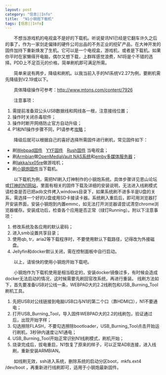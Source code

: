 ```yaml
---
layout: post
category: "信息||Info"
title:  "N1小钢炮下载机"
tags: [信息||Info]
---
```

<p style="text-indent:2em;">
	<span>不想当游戏机的电视盒不是好的下载机。听说斐讯N1已经是它翻车许久之后的事了，作为一家剑走偏锋的硬件公司出品的不务正业的挖矿产品，在大神开发的固件加持下重新焕发了生机。它可以是一个电视盒，游戏机，或者是下载机。如果你平时在家懒得开电脑，偶尔又想下载，上群晖感觉浪费，N1将是个不错的选择。PDD上不足百元的价格，简单刷机即可满足所需。</span> 
</p>
<p style="text-indent:2em;">
	简单来说有两步，降级和刷机。以我当前入手的N1系统V2.27为例，要刷机需先降级到V2.19或以下。
</p>
<p style="text-indent:2em;">
	具体降级操作可参考：<a href="http://www.mtons.com/content/7926">http://www.mtons.com/content/7926</a> 
</p>
<p style="text-indent:2em;">
	注意事项：
</p>
<ol>
	<li>
		需提前准备双公头USB数据线和网线各一根，注意接线位置；
	</li>
	<li>
		操作时关闭杀毒软件；
	</li>
	<li>
		操作时断开网络防止官方自动升级；
	</li>
	<li>
		P1和N1操作步骤不同，P1请参考<a href="https://www.right.com.cn/forum/forum.php?mod=viewthread&amp;tid=522422&amp;extra=page%3D2%26filter%3Dtypeid%26typeid%3D21" target="_blank">攻略</a>；
	</li>
</ol>
<p style="text-indent:2em;">
	降级后就可以根据自己的喜好选择所需固件进行刷机，常见固件如下：
</p>
<ul>
	<li>
		刷<a href="https://right.com.cn/forum/forum.php?mod=viewthread&amp;tid=338759" target="_blank">Webpad固件</a> &nbsp; <a href="http://www.yyfrom.com/cms/index.html" target="_blank">YYF固件</a> &nbsp; <a href="https://www.right.com.cn/forum/thread-315889-1-1.html" target="_blank">Rush固件</a> 当电视盒；
	</li>
	<li>
		刷<a href="https://www.right.com.cn/forum/thread-335609-1-1.html">Armbian</a>做<a href="https://www.right.com.cn/FORUM/forum.php?mod=viewthread&amp;tid=342164">OpenMediaVault NAS系统</a>和<a href="https://www.right.com.cn/FORUM/forum.php?mod=viewthread&amp;tid=351028">emby多媒体服务器</a>；
	</li>
	<li>
		刷<a href="https://www.right.com.cn/forum/forum.php?mod=viewthread&amp;tid=331363">lakka/sx05re</a>做游戏机；
	</li>
	<li>
		刷<a href="https://www.right.com.cn/forum/thread-324404-1-1.html">小钢炮固件</a>当下载机。
	</li>
</ul>
<p style="text-indent:2em;">
	以下载机为例，需把N1刷入灯神制作的小钢炮系统。具体步骤详见恩山论坛或<a href="http://rom.nanodm.net/N1/" target="_blank">灯神的N1网站</a>，里面有相关的固件下载及详细的安装说明，无法进入线刷模式请检查是否已把adb文件拷入windows目录下，如果系统刷不进多半是U盘的关系，需选择一个好的U盘或用SD卡接读卡器。系统刷入重启后，即可用浏览器打开安装界面，安装小钢炮到内置emmc，如无法打开浏览器请尝试清空chrome浏览器缓存。安装成功后，检查各个应用是否正常（绿灯Running）。附以下注意事项：
</p>
<ol>
	<li>
		修改系统及各应用的默认密码；
	</li>
	<li>
		进入smb设置共享目录；
	</li>
	<li>
		使用qb, tr，aria2等下载程序时，不要使用默认下载路径，记得改为外接磁盘。
	</li>
	<li>
		Jellyfin和docker默认关闭，需在控制面板中自行启动。
	</li>
</ol>
<p style="text-indent:2em;">
	以上，请愉快的使用小钢炮开始下载吧。
</p>
<p style="text-indent:2em;">
小钢炮作为下载机使用是相当稳定的，安装docker镜像过多，有时候会造成docker无法启动的情况，这时候需要先刷回官改系统，再进行重装。   
线刷方法如下，首先要准备USB对公线一条，WEBPAD大的2.2线刷包和USB_Burning_Tool刷机工具。    
</p>
<ol>
<li>先把USB对公线链接到电脑USB口与N1的第二个口（靠HDMI口），N1不要通电；</li>    
<li>打开USB_Burning_Tool，导入固件WEBPAD大的2.2的线刷包，验证通过后，出现开始字样； </li>   
<li>勾选擦除FLASH，不要勾选擦除bootloader，USB_Burning_Tool点击开始运行刷机，3秒钟内速度让N1通电；</li>    
<li>USB_Burning_Tool开始正常识别N1线刷模式，刷机开始；</li>    
<li>烧录完成后，拔电重启，N1恢复了原来的样子，可以正常ADB连接，进入线刷，重新安装ARMBIAN。</li>    
</ol>
<p style="text-indent:2em;">
如线刷无效，ssh进入系统，删除系统的启动分区boot，mkfs.ext4 /dev/boot ，再重新进行线刷即可，适用于小钢炮最新固件。
</p>
